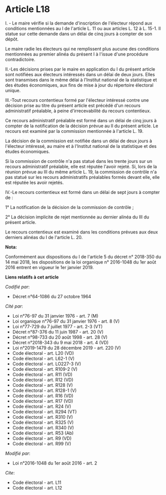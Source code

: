 # Article L18

I. - Le maire vérifie si la demande d'inscription de l'électeur répond aux conditions mentionnées au I de l'article L. 11 ou
aux articles L. 12 à L. 15-1. Il statue sur cette demande dans un délai de cinq jours à compter de son dépôt. 

Le maire radie les électeurs qui ne remplissent plus aucune des conditions mentionnées au premier alinéa du présent I à
l'issue d'une procédure contradictoire. 

II.-Les décisions prises par le maire en application du I du présent article sont notifiées aux électeurs intéressés dans un
délai de deux jours. Elles sont transmises dans le même délai à l'Institut national de la statistique et des études
économiques, aux fins de mise à jour du répertoire électoral unique. 

III.-Tout recours contentieux formé par l'électeur intéressé contre une décision prise au titre du présent article est
précédé d'un recours administratif préalable, à peine d'irrecevabilité du recours contentieux. 

Ce recours administratif préalable est formé dans un délai de cinq jours à compter de la notification de la décision prévue
au II du présent article. Le recours est examiné par la commission mentionnée à l'article L. 19. 

La décision de la commission est notifiée dans un délai de deux jours à l'électeur intéressé, au maire et à l'Institut
national de la statistique et des études économiques. 

Si la commission de contrôle n'a pas statué dans les trente jours sur un recours administratif préalable, elle est réputée
l'avoir rejeté. Si, lors de la réunion prévue au III du même article L. 19, la commission de contrôle n'a pas statué sur les
recours administratifs préalables formés devant elle, elle est réputée les avoir rejetés. 

IV.-Le recours contentieux est formé dans un délai de sept jours à compter de : 

1° La notification de la décision de la commission de contrôle ; 

2° La décision implicite de rejet mentionnée au dernier alinéa du III du présent article. 

Le recours contentieux est examiné dans les conditions prévues aux deux derniers alinéas du I de l'article L. 20.

**Nota:**

Conformément aux dispositions du I de l'article 5 du décret n° 2018-350 du 14 mai 2018, les dispositions de la loi organique
n° 2016-1048 du 1er août 2016 entrent en vigueur le 1er janvier 2019.

**Liens relatifs à cet article**

_Codifié par_:

  - Décret n°64-1086 du 27 octobre 1964

_Cité par_:

  - Loi n°76-97 du 31 janvier 1976 - art. 7 (M)
  - Loi organique n°76-97 du 31 janvier 1976 - art. 8 (V)
  - Loi n°77-729 du 7 juillet 1977 - art. 2-3 (VT)
  - Décret n°87-376 du 11 juin 1987 - art. 20 (V)
  - Décret n°98-733 du 20 août 1998 - art. 28 (V)
  - Décret n°2018-343 du 9 mai 2018 - art. 4 (VD)
  - Loi n°2019-1479 du 28 décembre 2019 - art. 220 (V)
  - Code électoral - art. L20 (VD)
  - Code électoral - art. L62-1 (V)
  - Code électoral - art. LO227-3 (V)
  - Code électoral - art. R109-2 (V)
  - Code électoral - art. R11 (VD)
  - Code électoral - art. R12 (VD)
  - Code électoral - art. R128 (V)
  - Code électoral - art. R128-1 (V)
  - Code électoral - art. R16 (VD)
  - Code électoral - art. R17 (VD)
  - Code électoral - art. R24 (V)
  - Code électoral - art. R294 (VT)
  - Code électoral - art. R310 (V)
  - Code électoral - art. R325 (V)
  - Code électoral - art. R340 (V)
  - Code électoral - art. R53 (Ab)
  - Code électoral - art. R9 (VD)
  - Code électoral - art. R99 (V)

_Modifié par_:

  - Loi n°2016-1048 du 1er août 2016 - art. 2

_Cite_:

  - Code électoral - art. L11
  - Code électoral - art. L12
